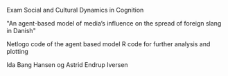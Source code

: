 Exam Social and Cultural Dynamics in Cognition

"An agent-based model of media’s influence on the spread of foreign slang in Danish" 

Netlogo code of the agent based model
R code for further analysis and plotting

Ida Bang Hansen og Astrid Endrup Iversen

